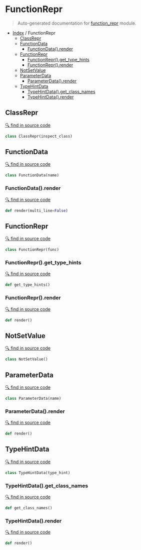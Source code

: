 # FunctionRepr

> Auto-generated documentation for [function_repr](../function_repr.py) module.

- [Index](README.md#modules) / FunctionRepr
  - [ClassRepr](#classrepr)
  - [FunctionData](#functiondata)
    - [FunctionData().render](#functiondatarender)
  - [FunctionRepr](#functionrepr)
    - [FunctionRepr().get_type_hints](#functionreprget_type_hints)
    - [FunctionRepr().render](#functionreprrender)
  - [NotSetValue](#notsetvalue)
  - [ParameterData](#parameterdata)
    - [ParameterData().render](#parameterdatarender)
  - [TypeHintData](#typehintdata)
    - [TypeHintData().get_class_names](#typehintdataget_class_names)
    - [TypeHintData().render](#typehintdatarender)

## ClassRepr

[🔍 find in source code](../function_repr.py#L230)

```python
class ClassRepr(inspect_class)
```

## FunctionData

[🔍 find in source code](../function_repr.py#L63)

```python
class FunctionData(name)
```

### FunctionData().render

[🔍 find in source code](../function_repr.py#L70)

```python
def render(multi_line=False)
```

## FunctionRepr

[🔍 find in source code](../function_repr.py#L89)

```python
class FunctionRepr(func)
```

### FunctionRepr().get_type_hints

[🔍 find in source code](../function_repr.py#L189)

```python
def get_type_hints()
```

### FunctionRepr().render

[🔍 find in source code](../function_repr.py#L215)

```python
def render()
```

## NotSetValue

[🔍 find in source code](../function_repr.py#L37)

```python
class NotSetValue()
```

## ParameterData

[🔍 find in source code](../function_repr.py#L41)

```python
class ParameterData(name)
```

### ParameterData().render

[🔍 find in source code](../function_repr.py#L47)

```python
def render()
```

## TypeHintData

[🔍 find in source code](../function_repr.py#L9)

```python
class TypeHintData(type_hint)
```

### TypeHintData().get_class_names

[🔍 find in source code](../function_repr.py#L30)

```python
def get_class_names()
```

### TypeHintData().render

[🔍 find in source code](../function_repr.py#L15)

```python
def render()
```
